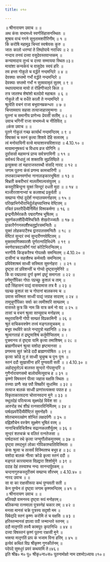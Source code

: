 ```yaml
---
title: ०१०

---
```

॥ श्रीनारायण उवाच ॥ ॥  
अथ कंसः सभामध्ये स्वर्णसिंहासनस्थितः ॥  
शुश्राव वाचं गगने सूनृतामशरीरिणीम् ॥ १ ॥  
किं करोषि महामूढ चिन्तां स्वश्रेयसः कुरु ॥  
जातः कालो धरण्यां ते तिष्ठोपाये नराधिप ॥ २ ॥  
नन्दाय तनयं दत्त्वा वसुदेवस्तवान्तकम् ॥  
कन्यामादाय तुभ्यं च दत्त्वा सम्मायया स्थितः॥३॥  
मायांशा कन्यकेयं च वासुदेवः स्वयं हरिः ॥  
तव हन्ता गोकुले च वर्द्धते नन्दमन्दिरे ॥ ४ ॥  
देवक्याः सप्तमो गर्भो वर्द्धते नन्दमन्दिरे ॥  
देवक्याः सप्तमो गर्भो न सुस्रावामृतं सुतम् ॥ ९ ॥  
स्थापयामास मायो तं रोहिणीजठरे किल ॥  
तत्र जातश्च शेषांशो बलदेवो महाबलः ॥ ६ ॥  
गोकुले तौ च वर्धेते कालौ ते नन्दमन्दिरे ॥  
श्रुत्वेति वचनं राजा बभूवानम्रकन्धरः ॥ ७ ॥  
चिन्तामवाप सहसा तत्याजाहारमुन्मनाः ॥  
पूतनां च समानीय प्राणेभ्यः प्रेयसीं सतीम् ॥ ८ ॥  
उवाच भगिनीं राजा सभामध्ये च नीतिवित् ॥  
॥कंस उवाच ॥ ॥  
पूतने गोकुलं गच्छ कार्यार्थं नन्दमन्दिरम् ॥ ९ ॥  
विषाक्तं च स्तनं कृत्वा शिशवे देहि सत्वरम् ॥  
त्वं मनोयायिनी वत्से मायाशास्त्रविशारदा ॥ 4.10.१० ॥  
मायामानुषरूपं च विधाय व्रज योगिनि ॥  
दुर्वाससो महामन्त्रं प्राप्य सर्वत्रगामिनी ॥ ११ ॥  
सर्वरूपं विधातुं त्वं शक्तासि सुप्रतिष्ठिते ॥  
इत्युक्त्वा तां महाराजस्तस्थौ संसदि नारद ॥ १२ ॥  
जगाम पूतना कंसं प्रणम्य कामचारिणी ॥  
तप्तकाञ्चनवर्णाभा नानालङ्कारभूषिता ॥ १३ ॥  
बिभ्रती कबरीभारं मालतीमाल्यसंयुतम् ॥  
कस्तूरीबिन्दुना युक्तं सिन्दूरं दधती मुदा ॥ ॥ १४ ॥  
मञ्जीररशनाभ्यां च कलशब्दं प्रकुर्वती ॥  
सम्प्राप्य गोष्ठं दुर्दर्शं नन्दालयमनोहरम् ॥ १५ ॥  
परिखाभिर्गभीराभिर्दुर्लङ्घ्याभिश्च वेष्टितम् ॥  
रचितं प्रस्तरैर्दिव्यैर्निर्मितं विश्वकर्मणा ॥ १६ ॥  
इन्द्रनीलैर्मरकतैः पद्मरागैश्च भूषितम् ॥  
सुवर्णकलशैर्दिव्यैश्चित्रितैः शेखरोज्ज्वलैः ॥ १७ ॥  
प्राकारैर्गगनस्पर्शैश्चतुर्द्वारसमन्वितैः ॥  
युक्तं लोहकपाटैश्च द्वारपालसमन्वितैः ॥ १८ ॥  
वेष्टितं सुन्दरं रम्यं सुन्दरीगणवेष्टितम् ॥  
मुक्तामाणिक्यपरशैः पूर्णरत्नादिभिर्धनैः ॥ १९ ॥  
स्वर्णपात्रवटाकीर्णं गवां कोटिभिरन्वितम्॥  
भरणीयैः किङ्करैश्च गोपलक्षैः समन्वितम् ॥ 4.10.२० ॥  
दासीनां च सहस्रैश्च कर्मव्यग्रैः समन्वितम् ॥  
प्रविवेशाश्रमं साध्वी सस्मिता सुमनोहरा । ॥ २१ ॥  
दृष्ट्वा तां प्रविशन्तीं च गोप्यो दृष्ट्वानुमेनिरे ॥  
किं वा पद्मालया दुर्गा कृष्णं द्रष्टुं समागता ॥ २२ ॥  
प्रणेमुर्गोपिका गोपाः पप्रच्छुः कुशलं च ताम् ॥  
ददौ सिंहासनं पाद्यं वासयामास तत्र वै ॥ २३ ॥  
पप्रच्छ कुशलं सा च गोपानां बालकस्य च ॥  
उवास सस्मिता साध्वी पाद्यं जग्राह सादरम् ॥ २४ ॥  
तामूचुर्गोपिकाः सर्वाः का त्वमीश्वरि साम्प्रतम् ॥  
वासस्ते कुत्र किं नाम किं वात्र कर्म नो वद ॥ २५ ॥  
तासां च वचनं श्रुत्वा साप्युवाच मनोहरम् ॥  
मथुरावसिनी गोपी साम्प्रतं विप्रकामिनी ॥ २६ ॥  
श्रुतं वाचिकवक्त्रेण तत्त्वं मङ्गलसूचकम् ॥  
बभूव स्थविरे काले नन्दपुत्रो महानिति ॥ २७ ॥  
श्रुत्वागताहं तं द्रष्टुमाशिषं कर्तुमीप्सिताम् ॥ ।  
पुत्रमानय तं दृष्ट्वा यामि कृत्वा तमाशिषम् ॥ २८ ॥  
ब्राह्मणीवचनं श्रुत्वा यशोदा हृष्टमानसा ॥  
प्रणमय्य सुतं क्रोडे ददौ ब्राह्मणयोषितः ॥ २९ ॥  
कृत्वा क्रोडे तु तं साध्वी चुचुम्ब च पुनः पुनः ॥  
स्तनं ददौ सुखासीना हरिं पुण्यवती सती ॥ ॥ 4.10.३० ॥  
अहोद्भुतोऽयं बालस्त सुन्दरो गोपसुन्दरि ॥  
गुणैर्नारायणसमो बालोयमित्युवाच ह ॥ ३१ ॥  
कृष्णो विषस्तनं पीत्वा जहास वक्षसि स्थितः ॥  
तस्याः प्राणैः सह पपौ विषक्षीरं सुधामिव ॥ ३२ ॥  
तत्याज बालकं साध्वी प्राणांस्त्यक्त्वा पपात ह ॥  
विकृताकारवदना चोत्तानवदना मुने ॥ ३३ ॥  
स्थूलदेहं परित्यज्य सृक्ष्मदेहं विवेश सा ॥  
आरुरोह रथं शीघ्रं रत्नसारविनिर्मितम् ॥ ३४ ॥  
पार्षदप्रवरैर्दिव्यैर्वेष्टितं सुमनोहरैः ॥  
श्वेतचामरलक्षेण शोभितं लक्षदर्पणैः ॥ ३५ ॥  
वह्निशौचेन वस्त्रेण सूक्ष्मेण भूषितं वरम् ॥  
नानाचित्रविचित्रैश्च सद्रत्नकलशैर्युतम् ॥ ३६ ॥  
सुन्दरं शतचक्रं च वलितं रत्नतेजसा ॥  
पार्षदास्तां रथे कृत्वा जग्मुर्गोलोकमुत्तमम् ॥ ३७ ॥  
दृष्ट्वा तमद्भुतं लोका गोपिकाश्चातिविस्मिताः ॥  
कंसः श्रुत्वा च तत्सर्वं विस्मितश्च बभूव ह ॥ ३८ ॥  
यशोदा बालकं नीत्वा क्रोडे कृत्वा स्तनं ददौ ॥  
मङ्गलं कारयामास विप्रद्वारा शिशोर्मुने ॥ ३९ ॥  
ददाह देहं तस्याश्च नन्दः सानन्दर्पूवकम् ॥  
चन्दनागुरुकस्तूरीसमं सम्प्राप्य सौरभम् ॥ 4.10.४० ॥  
नारद उवाच ॥ ॥  
सा वा का राक्षसीरूपा कथं पुण्यवती सती ॥  
केन पुण्येन तं दृष्ट्वा जगाम कृष्णमन्दिरम् ॥ ४१ ॥  
॥ श्रीनारायण उवाच ॥ ॥  
बलियज्ञे वामनस्य दृष्ट्वा रूपं मनोहरम्॥  
बलिकन्या रत्नमाला पुत्रस्नेहं चकार तम् ॥ ४२ ॥  
मनसा मानसं चक्रे पुत्रस्य सदृशो मम ॥  
पिबेद्यदि स्तनं कृष्णः करोमि तं च वक्षसि ॥ ४३ ॥  
हरिस्तन्मानसं ज्ञात्वा पपौ जन्मान्तरे स्तनम् ॥  
ददौ मातृगतिं तस्यै कामपूरः कृपानिधिः ॥ ४४ ॥  
दत्त्वा विषस्तनं कृष्णं पूतना राक्षसी मुने ॥  
भक्त्या मातृगतिं प्राप कं भजाम विना हरिम् ॥ ४५ ॥  
इत्येवं कथितं विप्र श्रीकृष्ण गुणकीर्तनम् ॥  
पदेपदे सुमधुरं प्रवरं कथयामि ते॥४६॥  
इति श्रीब्र० म० पु० श्रीकृ०ना०स० पूतनामोक्षो नाम दशमोऽध्यायः॥१०॥